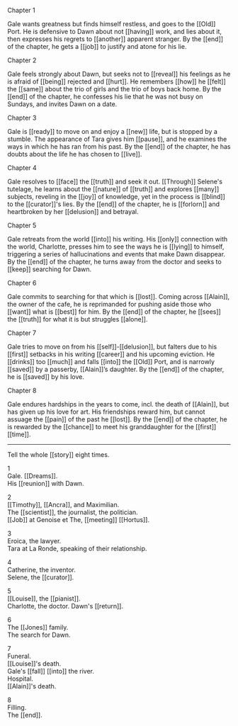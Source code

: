 Chapter 1  
  
Gale wants greatness but finds himself restless, and goes to the [[Old]] Port. He is defensive to Dawn about not [[having]] work, and lies about it, then expresses his regrets to [[another]] apparent stranger. By the [[end]] of the chapter, he gets a [[job]] to justify and atone for his lie.  
  
Chapter 2  
  
Gale feels strongly about Dawn, but seeks not to [[reveal]] his feelings as he is afraid of [[being]] rejected and [[hurt]]. He remembers [[how]] he [[felt]] the [[same]] about the trio of girls and the trio of boys back home. By the [[end]] of the chapter, he confesses his lie that he was not busy on Sundays, and invites Dawn on a date.  
  
Chapter 3  
  
Gale is [[ready]] to move on and enjoy a [[new]] life, but is stopped by a stumble. The appearance of Tara gives him [[pause]], and he examines the ways in which he has ran from his past. By the [[end]] of the chapter, he has doubts about the life he has chosen to [[live]].  
  
Chapter 4  
  
Gale resolves to [[face]] the [[truth]] and seek it out. [[Through]] Selene's tutelage, he learns about the [[nature]] of [[truth]] and explores [[many]] subjects, reveling in the [[joy]] of knowledge, yet in the process is [[blind]] to the [[curator]]'s lies. By the [[end]] of the chapter, he is [[forlorn]] and heartbroken by her [[delusion]] and betrayal.  
  
Chapter 5  
  
Gale retreats from the world [[into]] his writing. His [[only]] connection with the world, Charlotte, presses him to see the ways he is [[lying]] to himself, triggering a series of hallucinations and events that make Dawn disappear. By the [[end]] of the chapter, he turns away from the doctor and seeks to [[keep]] searching for Dawn.  
  
Chapter 6  
  
Gale commits to searching for that which is [[lost]]. Coming across [[Alain]], the owner of the cafe, he is reprimanded for pushing aside those who [[want]] what is [[best]] for him. By the [[end]] of the chapter, he [[sees]] the [[truth]] for what it is but struggles [[alone]].  
  
Chapter 7  
  
Gale tries to move on from his [[self]]-[[delusion]], but falters due to his [[first]] setbacks in his writing [[career]] and his upcoming eviction. He [[drinks]] too [[much]] and falls [[into]] the [[Old]] Port, and is narrowly [[saved]] by a passerby, [[Alain]]’s daughter. By the [[end]] of the chapter, he is [[saved]] by his love.  
  
Chapter 8  
  
Gale endures hardships in the years to come, incl. the death of [[Alain]], but has given up his love for art. His friendships reward him, but cannot assuage the [[pain]] of the past he [[lost]]. By the [[end]] of the chapter, he is rewarded by the [[chance]] to meet his granddaughter for the [[first]] [[time]].

* * * 

Tell the whole [[story]] eight times.  
  
1  
Gale. [[Dreams]].  
His [[reunion]] with Dawn.  
  
2  
[[Timothy]], [[Ancra]], and Maximilian.  
The [[scientist]], the journalist, the politician.  
[[Job]] at Genoise et The, [[meeting]] [[Hortus]].  
  
3  
Eroica, the lawyer.  
Tara at La Ronde, speaking of their relationship.  
  
4  
Catherine, the inventor.  
Selene, the [[curator]].  
  
5  
[[Louise]], the [[pianist]].  
Charlotte, the doctor. Dawn's [[return]].  
  
6  
The [[Jones]] family.  
The search for Dawn.  
  
7  
Funeral.  
[[Louise]]'s death.  
Gale's [[fall]] [[into]] the river.  
Hospital.  
[[Alain]]'s death.  
  
  
8  
Filling.  
The [[end]].